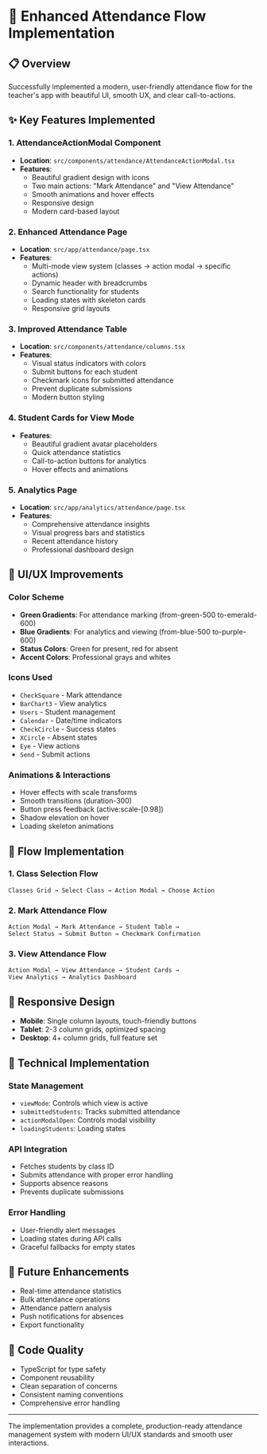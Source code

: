 # 🎯 Enhanced Attendance Flow Implementation

## 📋 Overview
Successfully implemented a modern, user-friendly attendance flow for the teacher's app with beautiful UI, smooth UX, and clear call-to-actions.

## ✨ Key Features Implemented

### 1. **AttendanceActionModal Component**
- **Location**: `src/components/attendance/AttendanceActionModal.tsx`
- **Features**:
  - Beautiful gradient design with icons
  - Two main actions: "Mark Attendance" and "View Attendance"
  - Smooth animations and hover effects
  - Responsive design
  - Modern card-based layout

### 2. **Enhanced Attendance Page**
- **Location**: `src/app/attendance/page.tsx`
- **Features**:
  - Multi-mode view system (classes → action modal → specific actions)
  - Dynamic header with breadcrumbs
  - Search functionality for students
  - Loading states with skeleton cards
  - Responsive grid layouts

### 3. **Improved Attendance Table**
- **Location**: `src/components/attendance/columns.tsx`
- **Features**:
  - Visual status indicators with colors
  - Submit buttons for each student
  - Checkmark icons for submitted attendance
  - Prevent duplicate submissions
  - Modern button styling

### 4. **Student Cards for View Mode**
- **Features**:
  - Beautiful gradient avatar placeholders
  - Quick attendance statistics
  - Call-to-action buttons for analytics
  - Hover effects and animations

### 5. **Analytics Page**
- **Location**: `src/app/analytics/attendance/page.tsx`
- **Features**:
  - Comprehensive attendance insights
  - Visual progress bars and statistics
  - Recent attendance history
  - Professional dashboard design

## 🎨 UI/UX Improvements

### Color Scheme
- **Green Gradients**: For attendance marking (from-green-500 to-emerald-600)
- **Blue Gradients**: For analytics and viewing (from-blue-500 to-purple-600)
- **Status Colors**: Green for present, red for absent
- **Accent Colors**: Professional grays and whites

### Icons Used
- `CheckSquare` - Mark attendance
- `BarChart3` - View analytics
- `Users` - Student management
- `Calendar` - Date/time indicators
- `CheckCircle` - Success states
- `XCircle` - Absent states
- `Eye` - View actions
- `Send` - Submit actions

### Animations & Interactions
- Hover effects with scale transforms
- Smooth transitions (duration-300)
- Button press feedback (active:scale-[0.98])
- Shadow elevation on hover
- Loading skeleton animations

## 🔄 Flow Implementation

### 1. Class Selection Flow
```
Classes Grid → Select Class → Action Modal → Choose Action
```

### 2. Mark Attendance Flow
```
Action Modal → Mark Attendance → Student Table → 
Select Status → Submit Button → Checkmark Confirmation
```

### 3. View Attendance Flow
```
Action Modal → View Attendance → Student Cards → 
View Analytics → Analytics Dashboard
```

## 📱 Responsive Design
- **Mobile**: Single column layouts, touch-friendly buttons
- **Tablet**: 2-3 column grids, optimized spacing
- **Desktop**: 4+ column grids, full feature set

## 🔧 Technical Implementation

### State Management
- `viewMode`: Controls which view is active
- `submittedStudents`: Tracks submitted attendance
- `actionModalOpen`: Controls modal visibility
- `loadingStudents`: Loading states

### API Integration
- Fetches students by class ID
- Submits attendance with proper error handling
- Supports absence reasons
- Prevents duplicate submissions

### Error Handling
- User-friendly alert messages
- Loading states during API calls
- Graceful fallbacks for empty states

## 🚀 Future Enhancements
- Real-time attendance statistics
- Bulk attendance operations
- Attendance pattern analysis
- Push notifications for absences
- Export functionality

## 📝 Code Quality
- TypeScript for type safety
- Component reusability
- Clean separation of concerns
- Consistent naming conventions
- Comprehensive error handling

---

The implementation provides a complete, production-ready attendance management system with modern UI/UX standards and smooth user interactions.
